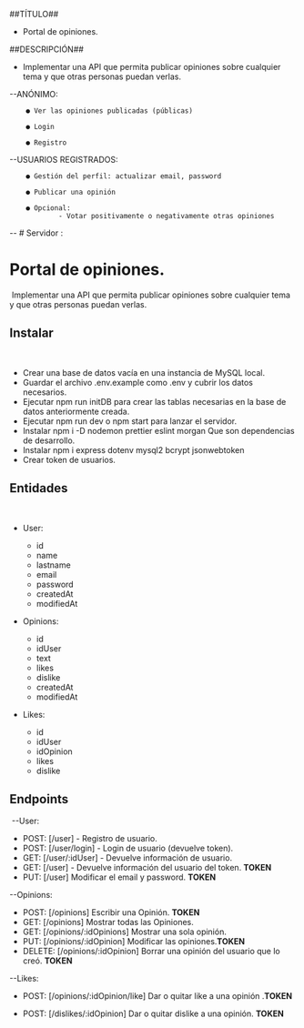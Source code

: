 ##TÍTULO##

-   Portal de opiniones.

##DESCRIPCIÓN##

-   Implementar una API que permita publicar opiniones sobre cualquier tema y que otras
    personas puedan verlas.

--ANÓNIMO:

        ● Ver las opiniones publicadas (públicas)

        ● Login

        ● Registro

--USUARIOS REGISTRADOS:

        ● Gestión del perfil: actualizar email, password

        ● Publicar una opinión

        ● Opcional:
                - Votar positivamente o negativamente otras opiniones

-- # Servidor :

# Portal de opiniones.

​
Implementar una API que permita publicar opiniones sobre cualquier tema y que otras
personas puedan verlas.
​

## Instalar

​

-   Crear una base de datos vacía en una instancia de MySQL local.
    ​
-   Guardar el archivo .env.example como .env y cubrir los datos necesarios.
    ​
-   Ejecutar npm run initDB para crear las tablas necesarias en la base de datos anteriormente creada.
    ​
-   Ejecutar npm run dev o npm start para lanzar el servidor.
    ​
-   Instalar npm i -D nodemon prettier eslint morgan Que son dependencias de desarrollo.
    ​
-   Instalar npm i express dotenv mysql2 bcrypt jsonwebtoken
    ​
-   Crear token de usuarios.
    ​

## Entidades

​

-   User:

    -   id
    -   name
    -   lastname
    -   email
    -   password
    -   createdAt
    -   modifiedAt
        ​

-   Opinions:

    -   id
    -   idUser
    -   text
    -   likes
    -   dislike
    -   createdAt
    -   modifiedAt

-   Likes:

    -   id
    -   idUser
    -   idOpinion
    -   likes
    -   dislike

## Endpoints

​
--User:​

-   POST: [/user] - Registro de usuario.
    ​
-   POST: [/user/login] - Login de usuario (devuelve token).
    ​
-   GET: [/user/:idUser] - Devuelve información de usuario.
    ​
-   GET: [/user] - Devuelve información del usuario del token. **TOKEN**
    ​
-   PUT: [/user] Modificar el email y password. **TOKEN**
    ​

--Opinions:

-   POST: [/opinions] Escribir una Opinión. **TOKEN**
    ​
-   GET: [/opinions] Mostrar todas las Opiniones.
    ​
-   GET: [/opinions/:idOpinions] Mostrar una sola opinión.
    ​
-   PUT: [/opinions/:idOpinion] Modificar las opiniones.**TOKEN**
    ​
-   DELETE: [/opinions/:idOpinion] Borrar una opinión del usuario que lo creó. **TOKEN**

--Likes:

-   POST: [/opinions/:idOpinion/like] Dar o quitar like a una opinión .**TOKEN**

-   POST: [/dislikes/:idOpinion] Dar o quitar dislike a una opinión. **TOKEN**
